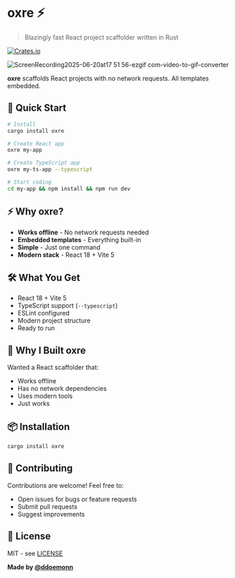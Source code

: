 # oxre ⚡

> Blazingly fast React project scaffolder written in Rust

[![Crates.io](https://img.shields.io/crates/v/oxre)](https://crates.io/crates/oxre)

![ScreenRecording2025-06-20at17 51 56-ezgif com-video-to-gif-converter](https://github.com/user-attachments/assets/a3600787-0bbd-48e3-b344-2c00ae5b0f66)

**oxre** scaffolds React projects with no network requests. All templates embedded.

## 🚀 Quick Start

```bash
# Install
cargo install oxre

# Create React app
oxre my-app

# Create TypeScript app  
oxre my-ts-app --typescript

# Start coding
cd my-app && npm install && npm run dev
```

## ⚡ Why oxre?

- **Works offline** - No network requests needed
- **Embedded templates** - Everything built-in
- **Simple** - Just one command
- **Modern stack** - React 18 + Vite 5

## 🛠️ What You Get

- React 18 + Vite 5
- TypeScript support (`--typescript`)
- ESLint configured
- Modern project structure
- Ready to run

## 🤔 Why I Built oxre

Wanted a React scaffolder that:

- Works offline
- Has no network dependencies
- Uses modern tools
- Just works

## 📦 Installation

```bash
cargo install oxre
```

## 🤝 Contributing

Contributions are welcome! Feel free to:

- Open issues for bugs or feature requests
- Submit pull requests
- Suggest improvements

## 📄 License

MIT - see [LICENSE](LICENSE)

**Made by [@ddoemonn](https://github.com/ddoemonn)**
